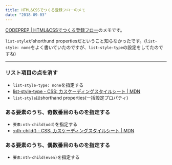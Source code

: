 ```yaml
---
title: HTML&CSSでつくる登録フローのメモ
date: "2018-09-03"
---
```


[CODEPREP | HTML&CSSでつくる登録フロー](https://codeprep.jp/books/47)のメモです。

`list-style`がshorthund propertiesだということ知らなかったです。(`list-style: none`をよく書いていたのですが、`list-style-type`の設定をしてたのですね)

---

### リスト項目の点を消す
- `list-style-type: none`を指定する
- [list-style-type - CSS: カスケーディングスタイルシート | MDN](https://developer.mozilla.org/ja/docs/Web/CSS/list-style-type)
- `list-style`はshorthand properties(一括設定プロパティ)

### ある要素のうち、奇数番目のものを指定する
- `要素:nth-child(odd)`を指定する
- [:nth-child() - CSS: カスケーディングスタイルシート | MDN](https://developer.mozilla.org/ja/docs/Web/CSS/:nth-child)

### ある要素のうち、偶数番目のものを指定する
- `要素:nth-child(even)`を指定する
